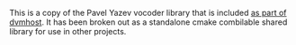 This is a copy of the Pavel Yazev vocoder library that is included [as part of dvmhost](https://github.com/DVMProject/dvmhost/tree/master/src/vocoder). It has been broken out as a standalone cmake combilable shared library for use in other projects.
